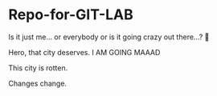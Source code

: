 # Repo-for-GIT-LAB

Is it just me... or everybody
or is it going crazy out there...?
🤡

Hero, that city deserves.
I AM GOING MAAAD

This city is rotten.

Changes change.